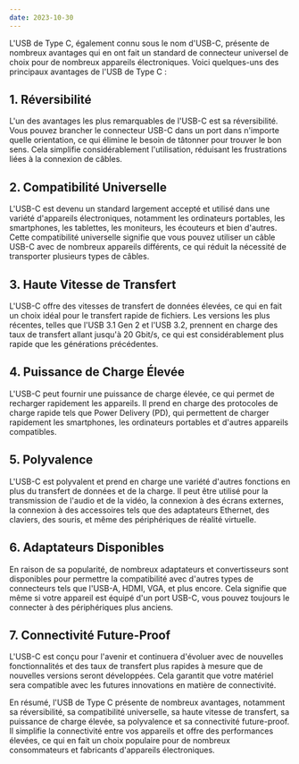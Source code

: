 ```yaml
---
date: 2023-10-30
---
```


L'USB de Type C, également connu sous le nom d'USB-C, présente de nombreux avantages qui en ont fait un standard de connecteur universel de choix pour de nombreux appareils électroniques. Voici quelques-uns des principaux avantages de l'USB de Type C :

## 1. Réversibilité

L'un des avantages les plus remarquables de l'USB-C est sa réversibilité. Vous pouvez brancher le connecteur USB-C dans un port dans n'importe quelle orientation, ce qui élimine le besoin de tâtonner pour trouver le bon sens. Cela simplifie considérablement l'utilisation, réduisant les frustrations liées à la connexion de câbles.

## 2. Compatibilité Universelle

L'USB-C est devenu un standard largement accepté et utilisé dans une variété d'appareils électroniques, notamment les ordinateurs portables, les smartphones, les tablettes, les moniteurs, les écouteurs et bien d'autres. Cette compatibilité universelle signifie que vous pouvez utiliser un câble USB-C avec de nombreux appareils différents, ce qui réduit la nécessité de transporter plusieurs types de câbles.

## 3. Haute Vitesse de Transfert

L'USB-C offre des vitesses de transfert de données élevées, ce qui en fait un choix idéal pour le transfert rapide de fichiers. Les versions les plus récentes, telles que l'USB 3.1 Gen 2 et l'USB 3.2, prennent en charge des taux de transfert allant jusqu'à 20 Gbit/s, ce qui est considérablement plus rapide que les générations précédentes.

## 4. Puissance de Charge Élevée

L'USB-C peut fournir une puissance de charge élevée, ce qui permet de recharger rapidement les appareils. Il prend en charge des protocoles de charge rapide tels que Power Delivery (PD), qui permettent de charger rapidement les smartphones, les ordinateurs portables et d'autres appareils compatibles.

## 5. Polyvalence

L'USB-C est polyvalent et prend en charge une variété d'autres fonctions en plus du transfert de données et de la charge. Il peut être utilisé pour la transmission de l'audio et de la vidéo, la connexion à des écrans externes, la connexion à des accessoires tels que des adaptateurs Ethernet, des claviers, des souris, et même des périphériques de réalité virtuelle.

## 6. Adaptateurs Disponibles

En raison de sa popularité, de nombreux adaptateurs et convertisseurs sont disponibles pour permettre la compatibilité avec d'autres types de connecteurs tels que l'USB-A, HDMI, VGA, et plus encore. Cela signifie que même si votre appareil est équipé d'un port USB-C, vous pouvez toujours le connecter à des périphériques plus anciens.

## 7. Connectivité Future-Proof

L'USB-C est conçu pour l'avenir et continuera d'évoluer avec de nouvelles fonctionnalités et des taux de transfert plus rapides à mesure que de nouvelles versions seront développées. Cela garantit que votre matériel sera compatible avec les futures innovations en matière de connectivité.

En résumé, l'USB de Type C présente de nombreux avantages, notamment sa réversibilité, sa compatibilité universelle, sa haute vitesse de transfert, sa puissance de charge élevée, sa polyvalence et sa connectivité future-proof. Il simplifie la connectivité entre vos appareils et offre des performances élevées, ce qui en fait un choix populaire pour de nombreux consommateurs et fabricants d'appareils électroniques.